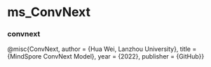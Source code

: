 # ms_ConvNext

### convnext

@misc{ConvNext,
author = {Hua Wei, Lanzhou University},
title = {MindSpore ConvNext Model},
year = {2022},
publisher = {GitHub}}
